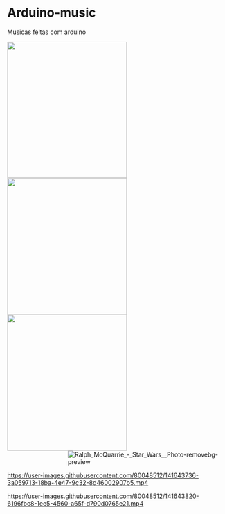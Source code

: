 # Arduino-music
Musicas feitas com arduino 

<img src="https://user-images.githubusercontent.com/80048512/141640503-9f9ad7f7-1567-41ca-8223-bf7814a629c9.png" width="276px" height="315px" /><img src="https://user-images.githubusercontent.com/80048512/141641624-9e7af5a6-b3b4-4ed6-9a3e-22efd772d4bd.png" width="276px" height="315px"/><img src="https://user-images.githubusercontent.com/80048512/141642088-cd7f05ff-fe41-415d-990c-d512ffcbc4db.png" width="276px" height="315px"/>
<img src="https://user-images.githubusercontent.com/80048512/141643570-7634b190-09a5-4170-a1a8-469b9991ce62.png" alt="Ralph_McQuarrie_-_Star_Wars__Photo-removebg-preview" style="max-width: 100%;margin-left: 140px;display: flex;flex-direction: column;align-items: flex-end;justify-content: center;align-content: space-around;flex-wrap: wrap;">

https://user-images.githubusercontent.com/80048512/141643736-3a059713-18ba-4e47-9c32-8d46002907b5.mp4

https://user-images.githubusercontent.com/80048512/141643820-6196fbc8-1ee5-4560-a65f-d790d0765e21.mp4
